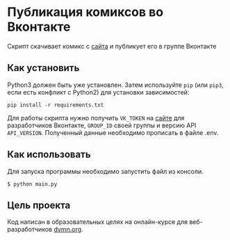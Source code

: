 # Публикация комиксов во Вконтакте
Скрипт скачивает комикс с [сайта](https://xkcd.com) и публикует его в группе Вконтакте

## Как установить
Python3 должен быть уже установлен.
Затем используйте `pip` (или `pip3`, если есть конфликт с Python2) для установки зависимостей:
```
pip install -r requirements.txt
```
Для работы скрипта нужно получить `VK_TOKEN` на [сайте](https://dev.vk.com/api/access-token/implicit-flow-user) для разработчиков Вконтакте, `GROUP_ID` своей группы и версию API `API_VERSION`. Полученный данные необходимо прописать в файле .env.

## Как использовать
Для запуска программы необходимо запустить файл из консоли.
```
$ python main.py
```

## Цель проекта
Код написан в образовательных целях на онлайн-курсе для веб-разработчиков [dvmn.org](https://dvmn.org/).

